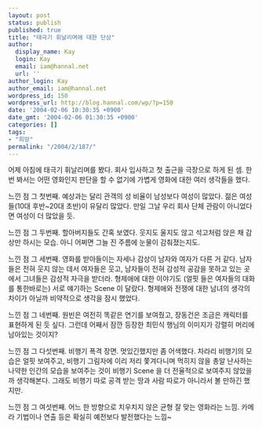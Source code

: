 ```yaml
---
layout: post
status: publish
published: true
title: "태극기 휘날리며에 대한 단상"
author:
  display_name: Kay
  login: Kay
  email: iam@hannal.net
  url: ''
author_login: Kay
author_email: iam@hannal.net
wordpress_id: 150
wordpress_url: http://blog.hannal.com/wp/?p=150
date: '2004-02-06 10:30:35 +0900'
date_gmt: '2004-02-06 01:30:35 +0900'
categories: []
tags:
- "희망"
permalink: "/2004/2/187/"
---
```

<p>어제 아침에 태극기 휘날리며를 봤다. 회사 입사하고 첫 출근을 극장으로 하게 된 셈. 한 번 봐서는 어떤 영화인지 판단을 할 수 없기에 가볍게 영화에 대한 여러 생각들을 했다.</p>
<p>느낀 점 그 첫번째. 예상과는 달리 관객의 성 비율이 남성보다 여성이 많았다. 젊은 여성들(10대 후반~20대 초반)이 유달리 많았다. 만일 그날 우리 회사 단체 관람이 아니었다면 여성이 더 많았을 듯.</p>
<p>느낀 점 그 두번째. 할아버지들도 간혹 보였다. 웃지도 울지도 않고 석고처럼 앉은 채 감상만 하시는 모습. 아니 어쩌면 그늘 진 주름에 눈물이 감춰졌는지도.</p>
<p>느낀 점 그 세번째. 영화를 받아들이는 자세나 감상이 남자와 여자가 다른 거 같다. 남자들은 전혀 웃지 않는 데서 여자들은 웃고, 남자들이 전혀 감성적 공감을 못하고 있는 곳에서 그녀들은 감성적 자극을 받더라. 형제애에 대한 이야기도 (얼핏 들은 여자들의 대화를 통한바로는) 서로 얘기하는 Scene 이 달랐다. 형제애와 전쟁에 대한 남녀의 생각의 차이가 아닐까 비약적으로 생각을 잠시 했었다.</p>
<p>느낀 점 그 네번째. 원빈은 여전히 똑같은 연기를 보여줬고, 장동건은 조금은 캐릭터를 표현하게 된 듯 싶다. 그런데 어째서 잠깐 등장한 최민식 행님의 이미지가 강렬히 머리에 남아있는 것이지?</p>
<p>느낀 점 그 다섯번째. 비행기 폭격 장면. 멋있긴했지만 좀 어색했다. 차라리 비행기의 모습은 얼핏 보여주고, 비행기 그림자에 이리 저리 쫓겨다니며 먹히지 않을 총알 난사하는 나약한 인간의 모습을 보여주는 것이 비행기 Scene 을 더 전율적으로 보여주지 않았을까 생각해본다. 그래도 비행기 따로 공격 받는 땅과 사람 따로가 아니라서 볼 만하긴 했지만.</p>
<p>느낀 점 그 여섯번째. 어느 한 방향으로 치우치지 않은 균형 잘 맞는 영화라는 느낌. 카메라 기법이나 연출 등은 확실히 예전보다 발전했다는 느낌~</p>
